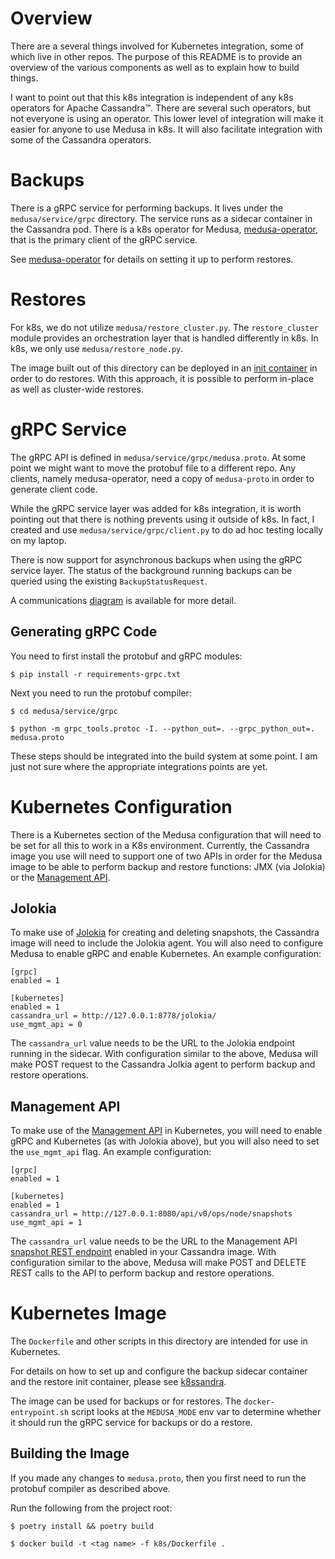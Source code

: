 # Overview
There are a several things involved for Kubernetes integration, some of which live in other repos. The purpose of this README is to provide an overview of the various components as well as to explain how to build things.

I want to point out that this k8s integration is independent of any k8s operators for Apache Cassandra™. There are several such operators, but not everyone is using an operator. This lower level of integration will make it easier for anyone to use Medusa in k8s. It will also facilitate integration with some of the Cassandra operators.

# Backups
There is a gRPC service for performing backups. It lives under the `medusa/service/grpc` directory. The service runs as a sidecar container in the Cassandra pod. There is a k8s operator for Medusa, [medusa-operator](https://github.com/k8ssandra/k8ssandra/tree/main/charts/medusa-operator), that is the primary client of the gRPC service.

See [medusa-operator](https://github.com/k8ssandra/k8ssandra/tree/main/charts/medusa-operator) for details on setting it up to perform restores.

# Restores
For k8s, we do not utilize `medusa/restore_cluster.py`. The `restore_cluster` module provides an orchestration layer that is handled differently in k8s. In k8s, we only use `medusa/restore_node.py`.

The image built out of this directory can be deployed in an [init container](https://kubernetes.io/docs/concepts/workloads/pods/init-containers/) in order to do restores. With this approach, it is possible to perform in-place as well as cluster-wide restores.

# gRPC Service
The gRPC API is defined in `medusa/service/grpc/medusa.proto`. At some point we might want to move the protobuf file to a different repo. Any clients, namely medusa-operator, need a copy of `medusa-proto` in order to generate client code.

While the gRPC service layer was added for k8s integration, it is worth pointing out that there is nothing prevents using it outside of k8s. In fact, I created and use `medusa/service/grpc/client.py` to do ad hoc testing locally on my laptop.

There is now support for asynchronous backups when using the gRPC service layer.  The status of the background running backups can be queried using the existing `BackupStatusRequest`.  

A communications [diagram](../docs/images/medusa_backup_communications.png) is available for more detail.

## Generating gRPC Code
You need to first install the protobuf and gRPC modules:

```
$ pip install -r requirements-grpc.txt
```

Next you need to run the protobuf compiler:

```
$ cd medusa/service/grpc

$ python -m grpc_tools.protoc -I. --python_out=. --grpc_python_out=. medusa.proto
``` 

These steps should be integrated into the build system at some point. I am just not sure where the appropriate integrations points are yet.

# Kubernetes Configuration
There is a Kubernetes section of the Medusa configuration that will need to be set for all this to work in a K8s environment. Currently, the Cassandra image you use will need to support one of two APIs in order for the Medusa image to be able to perform backup and restore functions: JMX (via Jolokia) or the [Management API](https://github.com/datastax/management-api-for-apache-cassandra).

## Jolokia
To make use of [Jolokia](https://jolokia.org/) for creating and deleting snapshots, the Cassandra image will need to include the Jolokia agent. You will also need to configure Medusa to enable gRPC and enable Kubernetes. An example configuration:

```
[grpc]
enabled = 1

[kubernetes]
enabled = 1
cassandra_url = http://127.0.0.1:8778/jolokia/
use_mgmt_api = 0
```

The `cassandra_url` value needs to be the URL to the Jolokia endpoint running in the sidecar. With configuration similar to the above, Medusa will make POST request to the Cassandra Jolkia agent to perform backup and restore operations.

## Management API
To make use of the [Management API](https://github.com/datastax/management-api-for-apache-cassandra) in Kubernetes, you will need to enable gRPC and Kubernetes (as with Jolokia above), but you will also need to set the `use_mgmt_api` flag. An example  configuration: 

```
[grpc]
enabled = 1

[kubernetes]
enabled = 1
cassandra_url = http://127.0.0.1:8080/api/v0/ops/node/snapshots
use_mgmt_api = 1
```

The `cassandra_url` value needs to be the URL to the Management API [snapshot REST endpoint](https://redocly.github.io/redoc/?url=https://raw.githubusercontent.com/datastax/management-api-for-apache-cassandra/master/management-api-server/doc/openapi.json&nocors#operation/takeSnapshot) enabled in your Cassandra image. With configuration similar to the above, Medusa will make POST and DELETE REST calls to the API to perform backup and restore operations.


# Kubernetes Image
The `Dockerfile` and other scripts in this directory are intended for use in Kubernetes. 

For details on how to set up and configure the backup sidecar container and the restore init container, please see [k8ssandra](https://github.com/k8ssandra/k8ssandra).

The image can be used for backups or for restores. The `docker-entrypoint.sh` script looks at the `MEDUSA_MODE` env var to determine whether it should run the gRPC service for backups or do a restore.

## Building the Image
If you made any changes to `medusa.proto`, then you first need to run the protobuf compiler as described above.

Run the following from the project root:

```
$ poetry install && poetry build

$ docker build -t <tag name> -f k8s/Dockerfile .
```